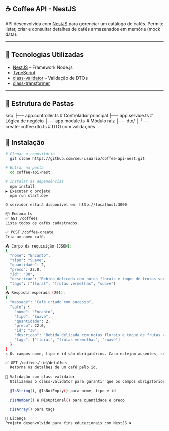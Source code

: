 ## ☕ Coffee API - NestJS

API desenvolvida com [NestJS](https://nestjs.com/) para gerenciar um catálogo de cafés. Permite listar, criar e consultar detalhes de cafés armazenados em memória (mock data).

---

## 🚀 Tecnologias Utilizadas

- [NestJS](https://nestjs.com/) – Framework Node.js
- [TypeScript](https://www.typescriptlang.org/)
- [class-validator](https://github.com/typestack/class-validator) – Validação de DTOs
- [class-transformer](https://github.com/typestack/class-transformer)

---

## 📁 Estrutura de Pastas

src/
├── app.controller.ts # Controlador principal
├── app.service.ts # Lógica de negócio
├── app.module.ts # Módulo raiz
├── dto/
│ └── create-coffee.dto.ts # DTO com validações


## 🔧 Instalação

```bash
# Clonar o repositório
  git clone https://github.com/seu-usuario/coffee-api-nest.git

# Entrar na pasta
  cd coffee-api-nest

# Instalar as dependências
  npm install
▶️ Executar o projeto
  npm run start:dev

O servidor estará disponível em: http://localhost:3000

📦 Endpoints
✅ GET /coffees
Lista todos os cafés cadastrados.

✅ POST /coffee-create
Cria um novo café.

📤 Corpo da requisição (JSON):
{
  "nome": "Encanto",
  "tipo": "Suave",
  "quantidade": 2,
  "preco": 22.0,
  "id": "30",
  "descricao": "Bebida delicada com notas florais e toque de frutas vermelhas.",
  "tags": ["floral", "frutas vermelhas", "suave"]
}
📥 Resposta esperada (201):
{
  "message": "Café criado com sucesso",
  "cafe": {
    "nome": "Encanto",
    "tipo": "Suave",
    "quantidade": 2,
    "preco": 22.0,
    "id": "30",
    "descricao": "Bebida delicada com notas florais e toque de frutas vermelhas.",
    "tags": ["floral", "frutas vermelhas", "suave"]
  }
}
⚠️ Os campos nome, tipo e id são obrigatórios. Caso estejam ausentes, será retornado erro 400.

✅ GET /coffees/:id/detalhes
  Retorna os detalhes de um café pelo id.

📘 Validação com class-validator
  Utilizamos o class-validator para garantir que os campos obrigatórios estejam presentes e válidos:
  
  @IsString(), @IsNotEmpty() para nome, tipo e id
  
  @IsNumber() e @IsOptional() para quantidade e preco
  
  @IsArray() para tags

📝 Licença
Projeto desenvolvido para fins educacionais com NestJS ❤️
